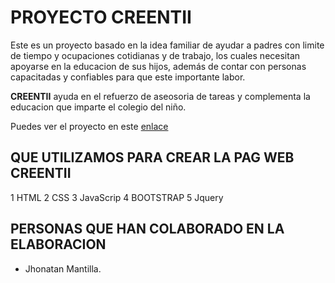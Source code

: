 # PROYECTO CREENTII

Este es un proyecto basado en la idea familiar de ayudar a padres con limite de tiempo y ocupaciones cotidianas y de trabajo, los cuales necesitan apoyarse  en la educacion de sus hijos, además de contar con personas capacitadas y confiables para que este importante labor.

__CREENTII__ ayuda en el refuerzo de aseosoria de tareas y complementa la educacion que imparte el colegio del niño.

Puedes ver el proyecto en este [enlace](https://jhonatan121286.github.io/Actividad7/.)

## QUE  UTILIZAMOS PARA CREAR LA PAG WEB CREENTII

1 HTML
2 CSS
3 JavaScrip
4 BOOTSTRAP
5 Jquery 


## PERSONAS QUE HAN COLABORADO EN LA ELABORACION 


- Jhonatan Mantilla.